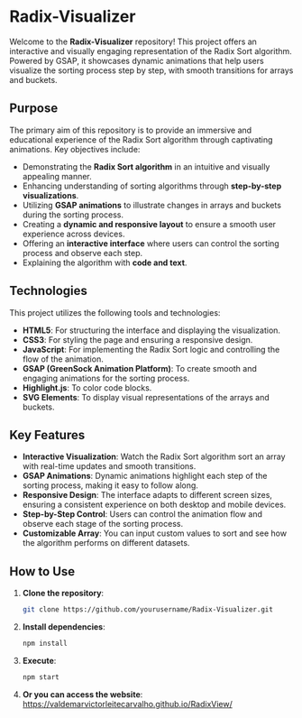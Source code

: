 # Radix-Visualizer

Welcome to the **Radix-Visualizer** repository! This project offers an interactive and visually engaging representation of the Radix Sort algorithm. Powered by GSAP, it showcases dynamic animations that help users visualize the sorting process step by step, with smooth transitions for arrays and buckets. 

## Purpose

The primary aim of this repository is to provide an immersive and educational experience of the Radix Sort algorithm through captivating animations. Key objectives include:

- Demonstrating the **Radix Sort algorithm** in an intuitive and visually appealing manner.
- Enhancing understanding of sorting algorithms through **step-by-step visualizations**.
- Utilizing **GSAP animations** to illustrate changes in arrays and buckets during the sorting process.
- Creating a **dynamic and responsive layout** to ensure a smooth user experience across devices.
- Offering an **interactive interface** where users can control the sorting process and observe each step.
- Explaining the algorithm with **code and text**.

## Technologies

This project utilizes the following tools and technologies:

- **HTML5**: For structuring the interface and displaying the visualization.
- **CSS3**: For styling the page and ensuring a responsive design.
- **JavaScript**: For implementing the Radix Sort logic and controlling the flow of the animation.
- **GSAP (GreenSock Animation Platform)**: To create smooth and engaging animations for the sorting process.
- **Highlight.js**: To color code blocks.
- **SVG Elements**: To display visual representations of the arrays and buckets.

## Key Features

- **Interactive Visualization**: Watch the Radix Sort algorithm sort an array with real-time updates and smooth transitions.
- **GSAP Animations**: Dynamic animations highlight each step of the sorting process, making it easy to follow along.
- **Responsive Design**: The interface adapts to different screen sizes, ensuring a consistent experience on both desktop and mobile devices.
- **Step-by-Step Control**: Users can control the animation flow and observe each stage of the sorting process.
- **Customizable Array**: You can input custom values to sort and see how the algorithm performs on different datasets.

## How to Use

1. **Clone the repository**:

   ```bash
   git clone https://github.com/yourusername/Radix-Visualizer.git

2. **Install dependencies**:

   ```bash
   npm install

3. **Execute**:

   ```bash
   npm start

4. **Or you can access the website**:
   https://valdemarvictorleitecarvalho.github.io/RadixView/
